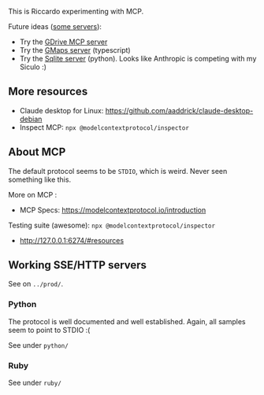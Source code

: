 This is Riccardo experimenting with MCP.

Future ideas ([some servers](https://modelcontextprotocol.io/examples#reference-implementations)):

* Try the [GDrive MCP server](https://github.com/modelcontextprotocol/servers/tree/main/src/gdrive)
* Try the [GMaps server](https://github.com/modelcontextprotocol/servers/tree/main/src/google-maps) (typescript)
* Try the [Sqlite server](https://github.com/modelcontextprotocol/servers/tree/main/src/sqlite) (python). Looks like Anthropic is competing with my Siculo :)

## More resources

* Claude desktop for Linux: https://github.com/aaddrick/claude-desktop-debian
* Inspect MCP: `npx @modelcontextprotocol/inspector`

## About MCP

The default protocol seems to be `STDIO`, which is weird. Never seen something like this.


More on MCP :
* MCP Specs: https://modelcontextprotocol.io/introduction


Testing suite (awesome): `npx @modelcontextprotocol/inspector`

* http://127.0.0.1:6274/#resources

## Working SSE/HTTP servers

See on `../prod/`.

### Python

The protocol is well documented and well established. Again, all samples seem to point to STDIO :(

See under `python/`

### Ruby

See under `ruby/`

